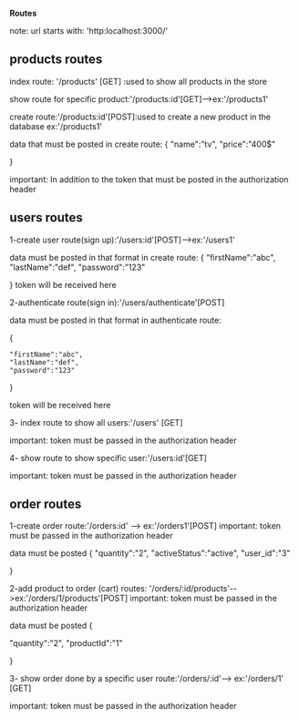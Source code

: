 



**Routes**

note: url starts with: 'http:localhost:3000/'



## products routes
 index route: '/products' [GET] :used to show all products in the store

 show route for specific product:'/products:id'[GET]-->ex:'/products1'

 create route:'/products:id'[POST]:used to create a new product in the database
 ex:'/products1'

 data that must be posted in create route:
 {
     "name":"tv",
     "price":"400$"

 }
 
important: In addition to the token that must be posted in the authorization header<bearer token>


## users routes




1-create user route(sign up):'/users:id'[POST]-->ex:'/users1'

data  must be posted in that format in create route:
{
    "firstName":"abc",
    "lastName":"def",
    "password":"123"
    
}
token will be received here

2-authenticate route(sign in):'/users/authenticate'[POST]

data must be posted in that format in authenticate route:

{

    "firstName":"abc",
    "lastName":"def",
    "password":"123"

}

token will be received here



3- index route to show all users:'/users' [GET]

important:  token must be passed in the authorization header<bearer token>

4- show route to show specific user:'/users:id'[GET]

important:  token must be passed in the authorization header<bearer token>



## order routes

1-create order route:'/orders:id' --> ex:'/orders1'[POST]
important:  token must be passed in the authorization header<bearer token>


data must be posted
{
    "quantity":"2",
    "activeStatus":"active",
    "user_id":"3"
    


}


2-add product to order (cart) routes: '/orders/:id/products'-->ex:'/orders/1/products'[POST]
important:  token must be passed in the authorization header<bearer token>

data must be posted {

  "quantity":"2",
  "productId":"1"


}


3- show order done by a specific user route:'/orders/:id'--> ex:'/orders/1' [GET]

important:  token must be passed in the authorization header<bearer token>

